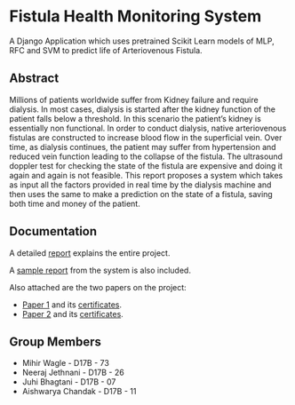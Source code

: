 # Fistula Health Monitoring System
A Django Application which uses pretrained Scikit Learn models of MLP, RFC and SVM to predict life of Arteriovenous Fistula.

## Abstract
Millions of patients worldwide suffer from Kidney failure and require dialysis. In most cases, dialysis is started after the kidney function of the patient falls below a threshold. In this scenario the patient’s kidney is essentially non functional. In order to conduct dialysis, native arteriovenous fistulas are constructed to increase blood flow in the superficial vein. Over time, as dialysis continues, the patient may suffer from hypertension and reduced vein function leading to the collapse of the fistula. The ultrasound doppler test for checking the state of the fistula are expensive and doing it again and again is not feasible. This report proposes a system which takes as input all the factors provided in real time by the dialysis machine and then uses the same to make a prediction on the state of a fistula, saving both time and money of the patient. 

## Documentation
A detailed [report](projectdocuments/blackbook.pdf) explains the entire project.

A [sample report](Results.pdf) from the system is also included.

Also attached are the two papers on the project:
 - [Paper 1](projectdocuments/paper-1.pdf) and its [certificates](projectdocuments/paper-1-certificates.pdf).
 - [Paper 2](projectdocuments/paper-2.pdf) and its [certificates](projectdocuments/paper-2-certificates.pdf).

## Group Members
 - Mihir Wagle - D17B - 73
 - Neeraj Jethnani - D17B - 26
 - Juhi Bhagtani - D17B - 07
 - Aishwarya Chandak - D17B - 11